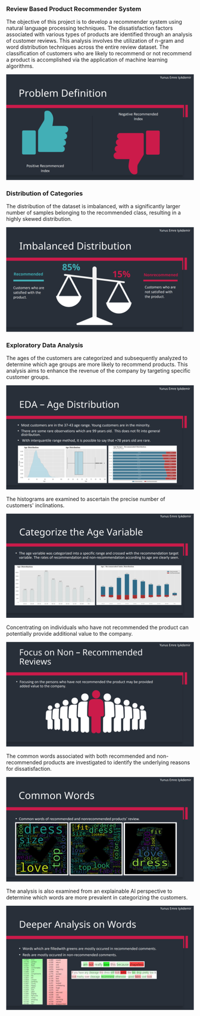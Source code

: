### Review Based Product Recommender System

The objective of this project is to develop a recommender system using natural language processing techniques. The dissatisfaction factors associated with various types of products are identified through an analysis of customer reviews. This analysis involves the utilization of n-gram and word distribution techniques across the entire review dataset. The classification of customers who are likely to recommend or not recommend a product is accomplished via the application of machine learning algorithms.

<p align="center">
  <img src="./images/1.PNG">
</p> 

### Distribution of Categories

The distribution of the dataset is imbalanced, with a significantly larger number of samples belonging to the recommended class, resulting in a highly skewed distribution.

<p align="center">
  <img src="./images/2.PNG">
</p>

### Exploratory Data Analysis

The ages of the customers are categorized and subsequently analyzed to determine which age groups are more likely to recommend products. This analysis aims to enhance the revenue of the company by targeting specific customer groups.

<p align="center">
  <img src="./images/3.PNG">
</p>

The histograms are examined to ascertain the precise number of customers' inclinations.

<p align="center">
  <img src="./images/4.PNG">
</p>

Concentrating on individuals who have not recommended the product can potentially provide additional value to the company.

<p align="center">
  <img src="./images/5.PNG">
</p>

The common words associated with both recommended and non-recommended products are investigated to identify the underlying reasons for dissatisfaction.

<p align="center">
  <img src="./images/6.PNG">
</p>

The analysis is also examined from an explainable AI perspective to determine which words are more prevalent in categorizing the customers.

<p align="center">
  <img src="./images/8.PNG">
</p>
